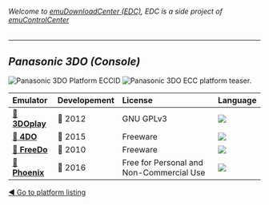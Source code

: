 ###### Welcome to [emuDownloadCenter (EDC)](https://github.com/PhoenixInteractiveNL/emuDownloadCenter/wiki/), EDC is a side project of [emuControlCenter](https://github.com/PhoenixInteractiveNL/emuControlCenter/wiki/)
***
## _Panasonic 3DO (Console)_
![](https://raw.githubusercontent.com/wiki/PhoenixInteractiveNL/emuDownloadCenter/images_platform/ecc_3do_cell.png "Panasonic 3DO Platform ECCID")
![](https://raw.githubusercontent.com/wiki/PhoenixInteractiveNL/emuDownloadCenter/images_platform/ecc_3do_teaser.png "Panasonic 3DO ECC platform teaser.")

| Emulator | Developement | License | Language |
|:---------|:-------------|:--------|:---------|
| [:file_folder: **3DOplay**](https://github.com/PhoenixInteractiveNL/emuDownloadCenter/wiki/Emulator-3doplay#menu) | :red_circle: 2012 | GNU GPLv3 | ![](https://raw.githubusercontent.com/wiki/PhoenixInteractiveNL/emuDownloadCenter/images_flags/icon_flag_RU_24.png) |
| [:file_folder: **4DO**](https://github.com/PhoenixInteractiveNL/emuDownloadCenter/wiki/Emulator-4do#menu) | :large_blue_circle: 2015 | Freeware | ![](https://raw.githubusercontent.com/wiki/PhoenixInteractiveNL/emuDownloadCenter/images_flags/icon_flag_EN_24.png) |
| [:file_folder: **FreeDo**](https://github.com/PhoenixInteractiveNL/emuDownloadCenter/wiki/Emulator-freedo#menu) | :red_circle: 2010 | Freeware | ![](https://raw.githubusercontent.com/wiki/PhoenixInteractiveNL/emuDownloadCenter/images_flags/icon_flag_EN_24.png) |
| [:file_folder: **Phoenix**](https://github.com/PhoenixInteractiveNL/emuDownloadCenter/wiki/Emulator-phoenix#menu) | :large_blue_circle: 2016 | Free for Personal and Non-Commercial Use | ![](https://raw.githubusercontent.com/wiki/PhoenixInteractiveNL/emuDownloadCenter/images_flags/icon_flag_RU_24.png) |

[:arrow_backward: Go to platform listing](https://github.com/PhoenixInteractiveNL/emuDownloadCenter/wiki/EDC-Platform-List)
